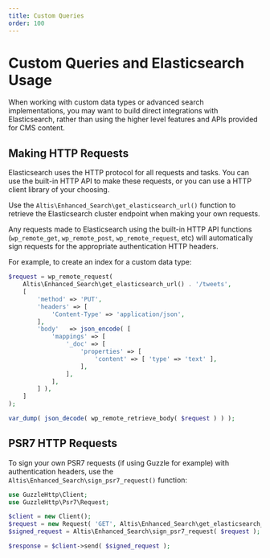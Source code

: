 ```yaml
---
title: Custom Queries
order: 100
---
```


# Custom Queries and Elasticsearch Usage

When working with custom data types or advanced search implementations, you may want to build direct integrations with
Elasticsearch, rather than using the higher level features and APIs provided for CMS content.

## Making HTTP Requests

Elasticsearch uses the HTTP protocol for all requests and tasks. You can use the built-in HTTP API to make these requests, or you
can use a HTTP client library of your choosing.

Use the `Altis\Enhanced_Search\get_elasticsearch_url()` function to retrieve the Elasticsearch cluster endpoint when making your own
requests.

Any requests made to Elasticsearch using the built-in HTTP API functions (`wp_remote_get`, `wp_remote_post`, `wp_remote_request`,
etc) will automatically sign requests for the appropriate authentication HTTP headers.

For example, to create an index for a custom data type:

```php
$request = wp_remote_request(
    Altis\Enhanced_Search\get_elasticsearch_url() . '/tweets',
    [
        'method' => 'PUT',
        'headers' => [
            'Content-Type' => 'application/json',
        ],
        'body'   => json_encode( [
            'mappings' => [
                '_doc' => [
                    'properties' => [
                        'content' => [ 'type' => 'text' ],
                    ],
                ],
            ],
        ] ),
    ]
);

var_dump( json_decode( wp_remote_retrieve_body( $request ) ) );
```

## PSR7 HTTP Requests

To sign your own PSR7 requests (if using Guzzle for example) with authentication headers, use
the `Altis\Enhanced_Search\sign_psr7_request()` function:

```php
use GuzzleHttp\Client;
use GuzzleHttp\Psr7\Request;

$client = new Client();
$request = new Request( 'GET', Altis\Enhanced_Search\get_elasticsearch_url() . '/_cluster/health' );
$signed_request = Altis\Enhanced_Search\sign_psr7_request( $request );

$response = $client->send( $signed_request );
```

